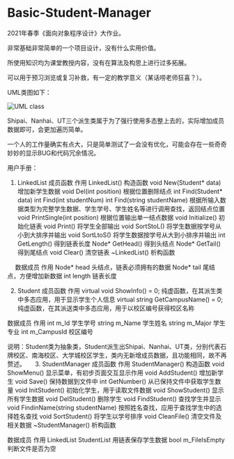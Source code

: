 # Basic-Student-Manager
2021年春季《面向对象程序设计》大作业。

非常基础非常简单的一个项目设计，没有什么实用价值。

所使用知识均为课堂教授内容，没有在算法及构思上进行过多拓展。

可以用于预习浏览或复习补救，有一定的教学意义（某话唠老师狂喜？）。

UML类图如下：

![UML class](https://user-images.githubusercontent.com/40351071/119335636-393ce680-bcbf-11eb-832a-0ae0ffdcb004.jpeg)

Shipai、Nanhai、UT三个派生类属于为了强行使用多态整上去的，实际增加成员数据即可，会更加遍历简单。

一个人的工作量确实有点大，只是简单测试了一会没有优化，可能会存在一些奇奇妙妙的显示BUG和代码冗余情况。

用户手册：

1.	LinkedList
成员函数	作用
LinkedList()	构造函数
void New(Student* data) 	增加新学生数据
void Del(int position) 	根据位置删除结点
int Find(Student* data)
int Find(int studentNum)
int Find(string studentName)	根据所输入数据类型为完整学生数据、学生学号、学生姓名等进行调用查找，返回结点位置
void PrintSingle(int position)	根据位置输出单一结点数据
void Initialize()	初始化链表
void Print()	将学生全部输出
void SortStoL()	将学生数据按学号从小到大排序并输出
void SortLtoS()	将学生数据按学号从大到小排序并输出
int GetLength()	得到链表长度
Node* GetHead()	得到头结点
Node* GetTail()	得到尾结点
void Clear()	清空链表
~LinkedList()	析构函数

 
数据成员	作用
Node* head	头结点，链表必须拥有的数据
Node* tail	尾结点，方便增加新数据
int length	链表长度

2.	Student
成员函数	作用
virtual void ShowInfo() = 0;	纯虚函数，在其派生类中多态应用，用于显示学生个人信息
virtual string GetCampusName() = 0; 	纯虚函数，在其派送类中多态应用，用于以校区编号获得校区名称

数据成员	作用
int m_Id	学生学号
string m_Name	学生姓名
string m_Major	学生专业
int m_CampusId	校区编号

说明：Student类为抽象类，Student派生出Shipai、Nanhai、UT类，分别代表石牌校区、南海校区、大学城校区学生，类内无新增成员数据，且功能相同，故不再赘述。
 
3.	StudentManager
成员函数	作用
StudentManager()	构造函数
void ShowMenu() 	显示菜单，有初步页面交互显示作用
void AddStudent()	增加新学生
void Save()	保持数据到文件中
int GetNumber()	从已保持文件中获取学生数量
void InitStudent()	初始化学生，用于读取文件数据
void ShowStudent()	显示所有学生数据
void DelStudent()	删除学生
void FindStudent()	查找学生并显示
void FindinName(string studentName)	按照姓名查找，应用于查找学生中的选择姓名查找
void SortStudent()	将学生以学号排序
void CleanFile()	清空文件及相关数据
~StudentManager()	析构函数

数据成员	作用
LinkedList StudentList	用链表保存学生数据
bool m_FileIsEmpty	判断文件是否为空
